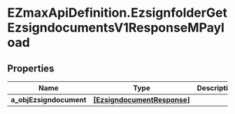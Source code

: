 # EZmaxApiDefinition.EzsignfolderGetEzsigndocumentsV1ResponseMPayload

## Properties

Name | Type | Description | Notes
------------ | ------------- | ------------- | -------------
**a_objEzsigndocument** | [**[EzsigndocumentResponse]**](EzsigndocumentResponse.md) |  | 


